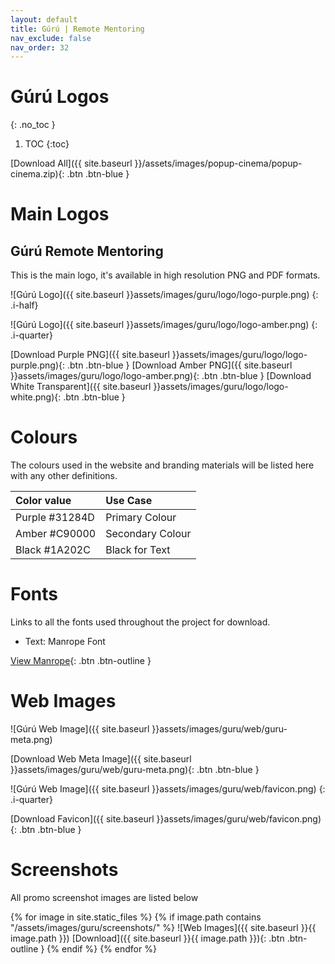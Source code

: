 ```yaml
---
layout: default
title: Gúrú | Remote Mentoring
nav_exclude: false
nav_order: 32
---
```


# Gúrú Logos

{: .no_toc }

1. TOC
{:toc}

[Download All]({{ site.baseurl }}/assets/images/popup-cinema/popup-cinema.zip){: .btn .btn-blue }

# Main Logos

## Gúrú Remote Mentoring

This is the main logo, it's available in high resolution PNG and PDF formats.

![Gúrú Logo]({{ site.baseurl }}assets/images/guru/logo/logo-purple.png)
{: .i-half}

![Gúrú Logo]({{ site.baseurl }}assets/images/guru/logo/logo-amber.png)
{: .i-quarter}

[Download Purple PNG]({{ site.baseurl }}assets/images/guru/logo/logo-purple.png){: .btn .btn-blue }
[Download Amber PNG]({{ site.baseurl }}assets/images/guru/logo/logo-amber.png){: .btn .btn-blue }
[Download White Transparent]({{ site.baseurl }}assets/images/guru/logo/logo-white.png){: .btn .btn-blue }

# Colours

The colours used in the website and branding materials will be listed here with any other definitions.

| Color value                                                                                                    | Use Case             |
| :------------------------------------------------------------------------------------------------------------- | :------------------- |
| <span class="d-inline-block p-2 mr-1 v-align-middle" style="background-color:#31284D" ></span> Purple #31284D   | Primary Colour  |
| <span class="d-inline-block p-2 mr-1 v-align-middle" style="background-color:#FEAE5F" ></span> Amber #C90000 | Secondary Colour |
| <span class="d-inline-block p-2 mr-1 v-align-middle" style="background-color:#1A202C" ></span> Black #1A202C   | Black for Text  |

# Fonts

Links to all the fonts used throughout the project for download.

-   Text: Manrope Font

[View Manrope](https://fonts.google.com/specimen/Manrope){: .btn .btn-outline }

# Web Images

![Gúrú Web Image]({{ site.baseurl }}assets/images/guru/web/guru-meta.png)

[Download Web Meta Image]({{ site.baseurl }}assets/images/guru/web/guru-meta.png){: .btn .btn-blue }

![Gúrú Web Image]({{ site.baseurl }}assets/images/guru/web/favicon.png)
{: .i-quarter}

[Download Favicon]({{ site.baseurl }}assets/images/guru/web/favicon.png){: .btn .btn-blue }

# Screenshots

All promo screenshot images are listed below

{% for image in site.static_files %}
{% if image.path contains "/assets/images/guru/screenshots/" %}
![Web Images]({{ site.baseurl }}{{ image.path }})
[Download]({{ site.baseurl }}{{ image.path }}){: .btn .btn-outline }
{% endif %}
{% endfor %}
